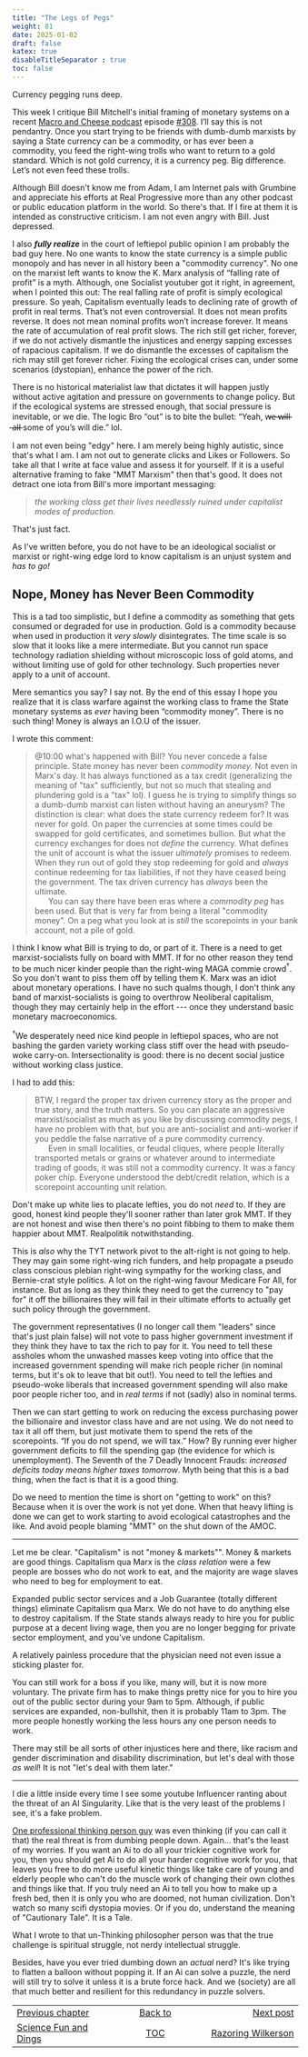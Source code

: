 ```yaml
---
title: "The Legs of Pegs"
weight: 81
date: 2025-01-02
draft: false
katex: true
disableTitleSeparator : true
toc: false
---
```


Currency pegging runs deep.

This week I critique Bill Mitchell's initial framing of monetary systems 
on a recent 
[Macro and Cheese podcast](https://www.youtube.com/watch?v=S5OLxWhtGgQ) 
episode [#308](https://www.youtube.com/watch?v=S5OLxWhtGgQ).
I’ll say this is not pendantry. Once you start trying to be friends with 
dumb-dumb marxists by saying a State currency can be a commodity, or has 
ever been a commodity, you feed the right-wing trolls who want to return to 
a gold standard. Which is not gold currency, it is a currency peg. Big 
difference. Let’s not even feed these trolls. 

Although Bill doesn't know me from Adam, I am Internet pals with Grumbine 
and appreciate his efforts at Real Progressive more than any other podcast 
or public education platform in the world. So there's that. If I fire at 
them it is intended as constructive criticism. I am not even angry with Bill. 
Just depressed.

I also **_fully realize_** in the court of leftiepol public opinion I am 
probably the bad guy here. No one wants to know the state currency is a 
simple public monopoly and has never in all history been a 
"commodity currency".  No one on the marxist left wants to know the K. Marx 
analysis of “falling rate of profit” is a myth.  Although, one Socialist 
youtuber got it right, in agreement, when I pointed this out: The real 
falling rate of profit is simply ecological pressure. So yeah, Capitalism 
eventually leads to declining rate of growth of profit in real terms. That’s 
not even controversial. It does not mean profits reverse. It does not mean 
nominal profits won’t increase forever. It means the rate of accumulation 
of real profit slows. The rich still get richer, forever, if we do not 
actively dismantle the injustices and energy sapping excesses of rapacious 
capitalism. If we do dismantle the excesses of capitalism the rich may 
still get forever richer. Fixing the ecological crises can, under some 
scenarios (dystopian), enhance the power of the rich.

There is no historical materialist law that dictates it will happen justly 
without active agitation and pressure on governments to change policy. But 
if the ecological systems are stressed enough, that social pressure is 
inevitable, or we die. The logic Bro “out” is to bite the bullet: “Yeah, 
w̶e̶ ̶w̶i̶l̶l̶ ̶a̶l̶l̶ some of you’s will die.” lol.

I am not even being "edgy" here. I am merely being highly autistic, since 
that's what I am. I am not out to generate clicks and Likes or Followers. 
So take all that I write at face value and assess it for yourself. If it is 
a useful alternative framing to fake "MMT Marxism" then that's good.
It does not detract one iota from Bill's more important messaging: 

> _the working class get their lives _needlessly_ ruined under capitalist 
modes of production._

That's just fact.

As I've written before, you do not have to be an ideological socialist or 
marxist or right-wing edge lord to know capitalism is an unjust system 
and _has to go!_

## Nope, Money has Never Been Commodity

This is a tad too simplistic, but I define a commodity as something that 
gets consumed or degraded for use in production.  Gold is a commodity 
because when used in production it _very slowly_  disintegrates. The time 
scale is so slow that it looks like a mere intermediate.  But you cannot 
run space technology radiation shielding without microscopic loss of gold 
atoms, and without limiting use of gold for other technology. Such 
properties never apply to a unit of account.

Mere semantics you say? I say not. By the end of this essay I hope you 
realize that it is class warfare against the working class to frame the 
State monetary systems as _ever_ having been “commodity money”. There is 
no such thing!  Money is always an I.O.U of the issuer.

I wrote this comment:

> @10:00 what's happened with Bill? You never concede a false principle. 
State money has never been _commodity money._ Not even in Marx's day. It has 
always functioned as a tax credit (generalizing the meaning of "tax" 
sufficiently, but not so much that stealing and plundering gold is a "tax" 
lol). I guess he is trying to simplify things so a dumb-dumb marxist can 
listen without having an aneurysm? The distinction is clear: what does the 
state currency redeem for? It was never for gold. On paper the currencies 
at some times could be swapped for gold certificates, and sometimes bullion. 
But what the currency exchanges for does not _define_ the currency. What 
defines the unit of account is what the issuer _ultimately_ promises to 
redeem.  When they run out of gold they stop redeeming for gold 
and _always_ continue redeeming for tax liabilities, if not they have 
ceased being the government. The tax driven currency has _always_ been 
the ultimate.  
&nbsp;&nbsp;&nbsp;&nbsp;&nbsp;&nbsp;You can say there have been eras where 
a *_commodity peg_* has been used. But that is very far from being a 
literal "commodity money". On a peg what you look at is _still_ the 
scorepoints in your bank account, not a pile of gold.

I think I know what Bill is trying to do, or part of it. There is a need 
to get marxist-socialists fully on board with MMT. If for no other reason 
they tend to be much nicer kinder people than the right-wing MAGA commie 
crowd${}^\dagger$. So you don't want to piss them off by telling 
them K. Marx was an 
idiot about monetary operations. I have no such qualms though, I don't 
think any band of marxist-socialists is going to overthrow Neoliberal 
capitalism, though they may certainly help in the effort --- once they 
understand basic monetary macroeconomics.

${}^\dagger$We desperately need nice kind people in leftiepol spaces, who 
are not bashing the garden variety working class stiff over the head with 
pseudo-woke carry-on. Intersectionality is good: there is no decent 
social justice without working class justice.

I had to add this:

> BTW, I regard the proper tax driven currency story as the proper and 
true story, and the truth matters. So you can placate an aggressive 
marxist/socialist as much as you like by discussing commodity pegs, I have 
no problem with that, but you are anti-socialist and anti-worker if you 
peddle the false narrative of a pure commodity currency.  
&nbsp;&nbsp;&nbsp;&nbsp;&nbsp;&nbsp;Even in small localities, or feudal 
cliques, where people literally transported metals or grains or whatever 
around to intermediate trading of goods, it was still not a commodity 
currency. It was a fancy poker chip. Everyone understood the debt/credit 
relation, which is a scorepoint accounting unit relation.

Don't make up white lies to placate lefties, you do not _need_ to. If they 
are good, honest kind people they'll sooner rather than later grok MMT.
If they are not honest and wise then there's no point fibbing to them to 
make them happier about MMT. Realpolitik notwithstanding.

This is _also_ why the TYT network pivot to the alt-right is not going 
to help. They may gain some right-wing rich funders, and help propagate 
a pseudo class conscious plebian right-wing sympathy for the working class, 
and Bernie-crat style politics. A lot on the right-wing favour 
Medicare For All, for instance. But as long as they think they need to get 
the currency to "pay for" it off the billionaires they will fail in their 
ultimate efforts to actually get such policy through the government.

The government representatives (I no longer call them "leaders" since 
that's just plain false) will not vote to pass higher government 
investment if they think they have to tax the rich to pay for it. You need 
to tell these assholes whom the unwashed masses keep voting into office that 
the increased government spending will make rich people richer (in nominal 
terms, but it's ok to leave that bit out!). You need to tell the lefties 
and pseudo-woke liberals that increased government spending will also make 
poor people richer too, and in _real terms_ if not (sadly) also in nominal 
terms.

Then we can start getting to work on reducing the excess purchasing power 
the billionaire and investor class have and are not using. We do not need 
to tax it all off them, but just motivate them to spend the rets of the 
scorepoints. “If you do not spend, we will tax.” How? By running ever 
higher government deficits to fill the spending gap (the evidence for 
which is unemployment). The Seventh of the 7 Deadly Innocent 
Frauds: _increased deficits today means higher taxes tomorrow_. Myth being 
that this is a bad thing, when the fact is that it is a good thing.

Do we need to mention the time is short on "getting to work" on this? 
Because when it is over the work is not yet done. When that heavy lifting is 
done we can get to work starting to avoid ecological catastrophes and 
the like. And avoid people blaming "MMT" on the shut down of the AMOC.

---

Let me be clear. "Capitalism" is not "money & markets"". Money & markets 
are good things. Capitalism qua Marx is the _class relation_ were a few 
people are bosses who do not work to eat, and the majority are wage slaves 
who need to beg for employment to eat.

Expanded public sector services and a Job Guarantee (totally different 
things) eliminate Capitalism qua Marx. We do not have to do anything else 
to destroy capitalism. If the State stands always ready to hire you for 
public purpose at a decent living wage, then you are no longer begging for 
private sector employment, and you've undone Capitalism.

A relatively painless procedure that the physician need not even issue a 
sticking plaster for.

You can still work for a boss if you like, many will, but it is now more
voluntary. The private firm has to make things pretty nice for you to hire 
you out of the public sector during your 9am to 5pm. Although, if public 
services are expanded, non-bullshit, then it is probably 11am to 3pm.
The more people honestly working the less hours any one person needs 
to work.

There may still be all sorts of other injustices here and there, like 
racism and gender discrimination and disability discrimination, but let's 
deal with those _as well_! It is not "let's deal with them later."


---

I die a little inside every time I see some youtube Influencer ranting 
about the threat of an AI Singularity. Like that is the very least of the 
problems I see, it's a fake problem.

[One professional thinking person guy](https://www.youtube.com/watch?v=oL0y3WCCvpU) was even thinking (if you can call it that) the real threat is 
from dumbing people down. Again... that's the least of my worries. If you 
want an Ai to do all your trickier cognitive work for you, then you should 
get Ai to do all your harder cognitive work for you, that leaves you free 
to do more useful kinetic things like take care of young and elderly people 
who can't do the muscle work of changing their own clothes and things like 
that. If you truly need an Ai to tell you how to make up a fresh bed, then 
it is only you who are doomed, not human civilization. Don't watch so many 
scifi dystopia movies.  Or if you do, understand the meaning 
of "Cautionary Tale". It is a Tale.

What I wrote to that un-Thinking philosopher person was that the true 
challenge is spiritual struggle, not nerdy intellectual struggle.

Besides, have you ever tried dumbing down an _actual_ nerd? It's like 
trying to flatten a balloon without popping it. If an Ai can solve a puzzle, 
the nerd will still try to solve it unless it is a brute force hack.
And we (society) are all that much better and resilient for this redundancy 
in puzzle solvers.


<table style="border-collapse: collapse; border=0;">
    <colgroup>
       <col span="1" style="width: 20%;">
       <col span="1" style="width: 20%;">
       <col span="1" style="width: 20%;">
    </colgroup>
<tr style="border: 1px solid color:#0f0f0f;">
<td style="border: 1px solid color:#0f0f0f;">
<a href="../79_science_fun_and_dings">Previous chapter</a></td>
<td style="border: 1px solid color:#0f0f0f; text-align:center;">
<a href="../">Back to</a></td>
<td style="border: 1px solid color:#0f0f0f; text-align:right;">
<a href="../81_razoring_wilkerson">Next post</a></td>
</tr>
<tr style="border: 1px solid color:#0f0f0f;">
<td style="border: 1px solid color:#0f0f0f;">
<a href="../79_science_fun_and_dings">Science Fun and Dings</a></td>
<td style="border: 1px solid color:#0f0f0f; text-align:center;">
<a href="../">TOC</a></td>
<td style="border: 1px solid color:#0f0f0f; text-align:right;">
<a href="../81_razoring_wilkerson">Razoring Wilkerson</a></td>
</tr>
</table>
